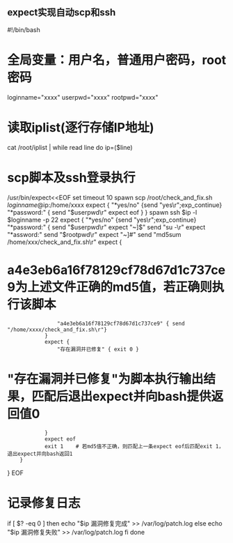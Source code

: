 ## expect实现自动scp和ssh

#!/bin/bash
# 全局变量：用户名，普通用户密码，root密码
loginname="xxxx"
userpwd="xxxx"
rootpwd="xxxx"
 
# 读取iplist(逐行存储IP地址)
cat /root/iplist | while read line
do
ip=($line)
 
# scp脚本及ssh登录执行
/usr/bin/expect<<EOF
set timeout 10
spawn scp /root/check_and_fix.sh $loginname@$ip:/home/xxxx
expect {
        "*yes/no" {send "yes\r";exp_continue}
        "*password:" {
                send "$userpwd\r"
        expect eof
                }
        }
spawn ssh $ip -l $loginname -p 22
expect {
        "*yes/no" {send "yes\r";exp_continue}
        "*password:" {
                send "$userpwd\r"
                expect "~]$"
                send "su -\r"
                expect "*assword:"
                send "$rootpwd\r"
                expect "~]#"
                send "md5sum /home/xxx/check_and_fix.sh\r"
                expect {
# a4e3eb6a16f78129cf78d67d1c737ce9为上述文件正确的md5值，若正确则执行该脚本
                    "a4e3eb6a16f78129cf78d67d1c737ce9" { send "/home/xxxx/check_and_fix.sh\r"}
                }
                expect {
                    "存在漏洞并已修复" { exit 0 }
# "存在漏洞并已修复"为脚本执行输出结果，匹配后退出expect并向bash提供返回值0
                }
                expect eof
                exit 1    # 若md5值不正确，则匹配上一条expect eof后匹配exit 1，退出expect并向bash返回1
        }
}
EOF
 
# 记录修复日志
if [ $? -eq 0 ]
then
        echo "$ip 漏洞修复完成" >> /var/log/patch.log
else
        echo "$ip 漏洞修复失败" >> /var/log/patch.log
fi
done